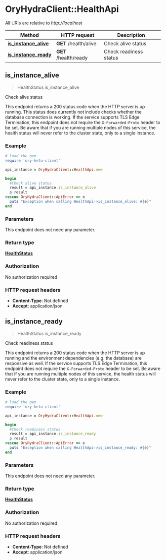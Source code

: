 # OryHydraClient::HealthApi

All URIs are relative to *http://localhost*

Method | HTTP request | Description
------------- | ------------- | -------------
[**is_instance_alive**](HealthApi.md#is_instance_alive) | **GET** /health/alive | Check alive status
[**is_instance_ready**](HealthApi.md#is_instance_ready) | **GET** /health/ready | Check readiness status



## is_instance_alive

> HealthStatus is_instance_alive

Check alive status

This endpoint returns a 200 status code when the HTTP server is up running. This status does currently not include checks whether the database connection is working.  If the service supports TLS Edge Termination, this endpoint does not require the `X-Forwarded-Proto` header to be set.  Be aware that if you are running multiple nodes of this service, the health status will never refer to the cluster state, only to a single instance.

### Example

```ruby
# load the gem
require 'ory-keto-client'

api_instance = OryHydraClient::HealthApi.new

begin
  #Check alive status
  result = api_instance.is_instance_alive
  p result
rescue OryHydraClient::ApiError => e
  puts "Exception when calling HealthApi->is_instance_alive: #{e}"
end
```

### Parameters

This endpoint does not need any parameter.

### Return type

[**HealthStatus**](HealthStatus.md)

### Authorization

No authorization required

### HTTP request headers

- **Content-Type**: Not defined
- **Accept**: application/json


## is_instance_ready

> HealthStatus is_instance_ready

Check readiness status

This endpoint returns a 200 status code when the HTTP server is up running and the environment dependencies (e.g. the database) are responsive as well.  If the service supports TLS Edge Termination, this endpoint does not require the `X-Forwarded-Proto` header to be set.  Be aware that if you are running multiple nodes of this service, the health status will never refer to the cluster state, only to a single instance.

### Example

```ruby
# load the gem
require 'ory-keto-client'

api_instance = OryHydraClient::HealthApi.new

begin
  #Check readiness status
  result = api_instance.is_instance_ready
  p result
rescue OryHydraClient::ApiError => e
  puts "Exception when calling HealthApi->is_instance_ready: #{e}"
end
```

### Parameters

This endpoint does not need any parameter.

### Return type

[**HealthStatus**](HealthStatus.md)

### Authorization

No authorization required

### HTTP request headers

- **Content-Type**: Not defined
- **Accept**: application/json


